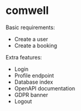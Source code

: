 # comwell

Basic requirements:

- Create a user
- Create a booking

Extra features:

- Login
- Profile endpoint
- Database index
- OpenAPI documentation
- GDPR banner
- Logout
